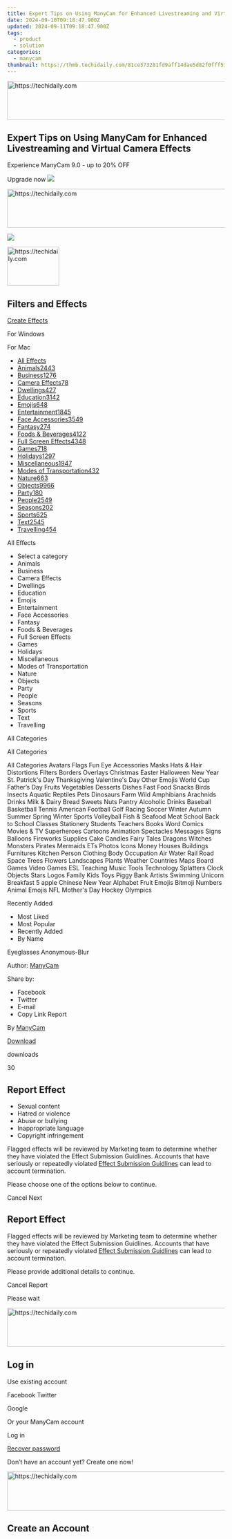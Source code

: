```yaml
---
title: Expert Tips on Using ManyCam for Enhanced Livestreaming and Virtual Camera Effects
date: 2024-09-10T09:18:47.900Z
updated: 2024-09-11T09:18:47.900Z
tags:
  - product
  - solution
categories:
  - manycam
thumbnail: https://thmb.techidaily.com/81ce373281fd9aff14dae5d82f0fff51572cdd8c291988609733f2ca1401739f.jpg
---
```






<!-- affiliate ads begin -->
<a href="https://review-au.sjv.io/c/5597632/2135315/14409" target="_top" id="2135315">
  <img src="//a.impactradius-go.com/display-ad/14409-2135315" border="0" alt="https://techidaily.com" width="728" height="90"/>
</a>
<img height="0" width="0" src="https://review-au.sjv.io/i/5597632/2135315/14409" style="position:absolute;visibility:hidden;" border="0" />
<!-- affiliate ads end -->




## Expert Tips on Using ManyCam for Enhanced Livestreaming and Virtual Camera Effects

Experience ManyCam 9.0 - up to 20% OFF 

 Upgrade now ![](https://download.manycam.com/images/promo/icon-close.svg) 





<!-- affiliate ads begin -->
<a href="https://appsumo.8odi.net/c/5597632/2137378/7443" target="_top" id="2137378">
  <img src="//a.impactradius-go.com/display-ad/7443-2137378" border="0" alt="https://techidaily.com" width="600" height="90"/>
</a>
<img height="0" width="0" src="https://appsumo.8odi.net/i/5597632/2137378/7443" style="position:absolute;visibility:hidden;" border="0" />
<!-- affiliate ads end -->




![](https://download.manycam.com/images/promo/icon-close.svg) 





<!-- affiliate ads begin -->
<a href="https://aligracehair.sjv.io/c/5597632/2115908/19272" target="_top" id="2115908">
  <img src="//a.impactradius-go.com/display-ad/19272-2115908" border="0" alt="https://techidaily.com" width="120" height="90"/>
</a>
<img height="0" width="0" src="https://aligracehair.sjv.io/i/5597632/2115908/19272" style="position:absolute;visibility:hidden;" border="0" />
<!-- affiliate ads end -->




## Filters and Effects

[Create Effects](https://tools.techidaily.com/manycam/products/) 

For Windows 

For Mac 

* [All Effects](https://tools.techidaily.com/manycam/products/)
* [Animals2443](https://tools.techidaily.com/manycam/products/)
* [Business1276](https://tools.techidaily.com/manycam/products/)
* [Camera Effects78](https://tools.techidaily.com/manycam/products/)
* [Dwellings427](https://tools.techidaily.com/manycam/products/)
* [Education3142](https://tools.techidaily.com/manycam/products/)
* [Emojis648](https://tools.techidaily.com/manycam/products/)
* [Entertainment1845](https://tools.techidaily.com/manycam/products/)
* [Face Accessories3549](https://tools.techidaily.com/manycam/products/)
* [Fantasy274](https://tools.techidaily.com/manycam/products/)
* [Foods & Beverages4122](https://tools.techidaily.com/manycam/products/)
* [Full Screen Effects4348](https://tools.techidaily.com/manycam/products/)
* [Games718](https://tools.techidaily.com/manycam/products/)
* [Holidays1297](https://tools.techidaily.com/manycam/products/)
* [Miscellaneous1947](https://tools.techidaily.com/manycam/products/)
* [Modes of Transportation432](https://tools.techidaily.com/manycam/products/)
* [Nature663](https://tools.techidaily.com/manycam/products/)
* [Objects9966](https://tools.techidaily.com/manycam/products/)
* [Party180](https://tools.techidaily.com/manycam/products/)
* [People2549](https://tools.techidaily.com/manycam/products/)
* [Seasons202](https://tools.techidaily.com/manycam/products/)
* [Sports625](https://tools.techidaily.com/manycam/products/)
* [Text2545](https://tools.techidaily.com/manycam/products/)
* [Travelling454](https://tools.techidaily.com/manycam/products/)

All Effects 
* Select a category
* Animals
* Business
* Camera Effects
* Dwellings
* Education
* Emojis
* Entertainment
* Face Accessories
* Fantasy
* Foods & Beverages
* Full Screen Effects
* Games
* Holidays
* Miscellaneous
* Modes of Transportation
* Nature
* Objects
* Party
* People
* Seasons
* Sports
* Text
* Travelling

All Categories 

All Categories

All Categories Avatars Flags Fun Eye Accessories Masks Hats & Hair Distortions Filters Borders Overlays Christmas Easter Halloween New Year St. Patrick's Day Thanksgiving Valentine's Day Other Emojis World Cup Father’s Day Fruits Vegetables Desserts Dishes Fast Food Snacks Birds Insects Aquatic Reptiles Pets Dinosaurs Farm Wild Amphibians Arachnids Drinks Milk & Dairy Bread Sweets Nuts Pantry Alcoholic Drinks Baseball Basketball Tennis American Football Golf Racing Soccer Winter Autumn Summer Spring Winter Sports Volleyball Fish & Seafood Meat School Back to School Classes Stationery Students Teachers Books Word Comics Movies & TV Superheroes Cartoons Animation Spectacles Messages Signs Balloons Fireworks Supplies Cake Candles Fairy Tales Dragons Witches Monsters Pirates Mermaids ETs Photos Icons Money Houses Buildings Furnitures Kitchen Person Clothing Body Occupation Air Water Rail Road Space Trees Flowers Landscapes Plants Weather Countries Maps Board Games Video Games ESL Teaching Music Tools Technology Splatters Clock Objects Stars Logos Family Kids Toys Piggy Bank Artists Swimming Unicorn Breakfast 5 apple Chinese New Year Alphabet Fruit Emojis Bitmoji Numbers Animal Emojis NFL Mother's Day Hockey Olympics 

Recently Added 
* Most Liked
* Most Popular
* Recently Added
* By Name

Eyeglasses Anonymous-Blur

Author: [ManyCam](https://tools.techidaily.com/manycam/products/) 

Share by: 
* Facebook
* Twitter
* E-mail
* Copy Link
Report 

By [ManyCam](https://tools.techidaily.com/manycam/products/)

[Download](https://tools.techidaily.com/manycam/products/) 

 downloads

30 

## Report Effect

* Sexual content
* Hatred or violence
* Abuse or bullying
* Inappropriate language
* Copyright infringement

 Flagged effects will be reviewed by Marketing team to determine whether they have violated the Effect Submission Guidlines. Accounts that have seriously or repeatedly violated [Effect Submission Guidlines](https://tools.techidaily.com/manycam/products/) can lead to account termination.

Please choose one of the options below to continue. 

Cancel Next 

## Report Effect

 Flagged effects will be reviewed by Marketing team to determine whether they have violated the Effect Submission Guidlines. Accounts that have seriously or repeatedly violated [Effect Submission Guidlines](https://tools.techidaily.com/manycam/products/) can lead to account termination.

Please provide additional details to continue. 

Cancel Report 

  
Please wait 





<!-- affiliate ads begin -->
<a href="https://aidotcom.pxf.io/c/5597632/2134502/19576" target="_top" id="2134502">
  <img src="//a.impactradius-go.com/display-ad/19576-2134502" border="0" alt="https://techidaily.com" width="672" height="90"/>
</a>
<img height="0" width="0" src="https://aidotcom.pxf.io/i/5597632/2134502/19576" style="position:absolute;visibility:hidden;" border="0" />
<!-- affiliate ads end -->




## Log in

Use existing account

Facebook Twitter 

Google

Or your ManyCam account

Log in 

[Recover password](https://tools.techidaily.com/manycam/products/) 

 Don’t have an account yet? Create one now! 





<!-- affiliate ads begin -->
<a href="https://ephamedtechinc.pxf.io/c/5597632/2130528/26400" target="_top" id="2130528">
  <img src="//a.impactradius-go.com/display-ad/26400-2130528" border="0" alt="https://techidaily.com" width="728" height="90"/>
</a>
<img height="0" width="0" src="https://ephamedtechinc.pxf.io/i/5597632/2130528/26400" style="position:absolute;visibility:hidden;" border="0" />
<!-- affiliate ads end -->




## Create an Account





<!-- affiliate ads begin -->
<span id="1793213">
					<video width="864" height="1296" style="cursor:pointer"
           poster="//a.impactradius-go.com/display-clicktoplayimage/1793213.png"
           onclick="if(!this.playClicked){this.play();this.setAttribute('controls',true);this.playClicked=true;}">
	   <source src="//a.impactradius-go.com/display-ad/19135-1793213">
	   <img src="//a.impactradius-go.com/display-clicktoplayimage/1793213.png" style="border: none; height: 100%; width: 100%; object-fit: contain">
	</video>
	<div style="width:540px;text-align:center"><a href="javascript:window.open(decodeURIComponent('https%3A%2F%2Ftinyland.pxf.io%2Fc%2F5597632%2F1793213%2F19135'), '_blank');void(0);">Click here</a></div>
</span>
<img height="0" width="0" src="https://imp.pxf.io/i/5597632/1793213/19135" style="position:absolute;visibility:hidden;" border="0" />
<!-- affiliate ads end -->




## It takes less than a minute. If you already have an account, please Log in.

First Name 

Last Name 

Email 

Password  
(Minimum 6 characters) 

Strength: 

Empty

Too Short

Bad

Good

Strong

Excellent

Please keep me updated with ManyCam news and promotions 

Create 

Choosing Create means that you agree to the ManyCam Terms of Service Agreement and Privacy Policy.

This beta is for users with paid subscriptions only.

<ins class="adsbygoogle"
     style="display:block"
     data-ad-format="autorelaxed"
     data-ad-client="ca-pub-7571918770474297"
     data-ad-slot="1223367746"></ins>



<ins class="adsbygoogle"
     style="display:block"
     data-ad-client="ca-pub-7571918770474297"
     data-ad-slot="8358498916"
     data-ad-format="auto"
     data-full-width-responsive="true"></ins>

<span class="atpl-alsoreadstyle">Also read:</span>
<div><ul>
<li><a href="https://screen-mirroring-recording.techidaily.com/updated-professional-screen-grabber-for-win11-for-2024/"><u>[Updated] Professional Screen Grabber for Win11 for 2024</u></a></li>
<li><a href="https://some-approaches.techidaily.com/updated-top-360-live-streaming-cameras-for-youtube-and-facebook/"><u>[Updated] Top 360 Live Streaming Cameras for YouTube and Facebook</u></a></li>
<li><a href="https://screen-recording.techidaily.com/updated-virtual-safari-androids-ultimate-animals-game-list/"><u>[Updated] Virtual Safari  Android's Ultimate Animals Game List</u></a></li>
<li><a href="https://fox-links.techidaily.com/2024-approved-what-is-a-drone-and-how-does-it-work/"><u>2024 Approved  What Is a Drone and How Does It Work</u></a></li>
<li><a href="https://discover-guides.techidaily.com/windowsmacandroidiphone/"><u>如何在不同操作系统下保持穩定影片流媒体 - Windows/Mac/Android/iPhone技術解決方法</u></a></li>
<li><a href="https://discover-guides.techidaily.com/1725285290356-ai/"><u>携帯電話での動画補間方法:AIによるリアルタイム解析と高速化</u></a></li>
<li><a href="https://discover-guides.techidaily.com/winxvideoai4k8k/"><u>以WinXVideoAI提高图片分辨率并回复为4K、8K或更高</u></a></li>
<li><a href="https://discover-guides.techidaily.com/acuerdo-de-licencia-para-usuarios-finales-con-software-digiart-y-windows-xdvd/"><u>Acuerdo De Licencia Para Usuarios Finales Con Software DigiArt Y Windows XDVD</u></a></li>
<li><a href="https://discover-guides.techidaily.com/avi/"><u>AVI形式でビデオを見られず、パソコンに対処方法・トラブルシューティングガイド!</u></a></li>
<li><a href="https://blog-min.techidaily.com/best-3-software-to-transfer-files-tofrom-your-samsung-galaxy-f14-5g-via-a-usb-cable-drfone-by-drfone-transfer-from-android-transfer-from-android/"><u>Best 3 Software to Transfer Files to/from Your Samsung Galaxy F14 5G via a USB Cable | Dr.fone</u></a></li>
<li><a href="https://unlock-android.techidaily.com/best-ways-on-how-to-unlockbypassswiperemove-honor-magic-5-lite-fingerprint-lock-by-drfone-android/"><u>Best Ways on How to Unlock/Bypass/Swipe/Remove Honor Magic 5 Lite Fingerprint Lock</u></a></li>
<li><a href="https://discover-guides.techidaily.com/comment-compresser-efficacement-un-fichier-mp4-pour-une-meilleure-performance-et-qualite-visuelle/"><u>Comment Compresser Efficacement Un Fichier MP4 Pour Une Meilleure Performance Et Qualité Visuelle</u></a></li>
<li><a href="https://discover-guides.techidaily.com/comment-transformer-facilement-le-codec-h264-en-h265-pour-diminuer-la-taille-de-votre-video-sans-compromettre-la-qualite/"><u>Comment Transformer Facilement Le Codec H.264 En H.265 Pour Diminuer La Taille De Votre Vidéo Sans Compromettre La Qualité ?</u></a></li>
<li><a href="https://phone-solutions.techidaily.com/complete-guide-for-recovering-contacts-files-on-oppo-reno-9a-by-fonelab-android-recover-contacts/"><u>Complete guide for recovering contacts files on Oppo Reno 9A.</u></a></li>
<li><a href="https://discover-guides.techidaily.com/complete-guide-troubleshoot-partial-videos-with-focusfreezer-top-rated-free-youtuber-mp4mp3-downloader/"><u>Complete Guide: Troubleshoot Partial Videos with FocusFreezer - Top Rated Free YouTuber MP4/MP3 Downloader</u></a></li>
<li><a href="https://discover-guides.techidaily.com/convertis-gratuitement-des-fichiers-video-mp4-vers-avi-avec-facilite-un-guide-facile-a-suivre/"><u>Convertis Gratuitement Des Fichiers Vidéo MP4 Vers AVI Avec Facilité, Un Guide Facile À Suivre</u></a></li>
<li><a href="https://discover-guides.techidaily.com/die-top-3-fuhrenden-videobearbeitungsprogramme-ohne-kosten-eine-umfassende-liste/"><u>Die Top-3 Führenden Videobearbeitungsprogramme Ohne Kosten : Eine Umfassende Liste</u></a></li>
<li><a href="https://discover-guides.techidaily.com/discover-the-best-free-video-conversion-tools-compatible-with-windows-11-and-mac-winxdvd-alternatives-available-now/"><u>Discover the Best Free Video Conversion Tools Compatible with Windows 11 & Mac – WinXDVD Alternatives Available Now!</u></a></li>
<li><a href="https://discover-guides.techidaily.com/effective-solutions-for-when-your-pc-cannot-read-or-detect-a-cddvd-drive/"><u>Effective Solutions for When Your PC Cannot Read or Detect a CD/DVD Drive</u></a></li>
<li><a href="https://discover-guides.techidaily.com/effortless-guide-winx-hd-video-converter-deluxe-complete-step-by-step-tutorial/"><u>Effortless Guide: WinX HD Video Converter Deluxe - Complete Step-by-Step Tutorial</u></a></li>
<li><a href="https://discover-guides.techidaily.com/el-mejor-software-de-grabacion-de-dvd-gratuito-para-windows-10-convertir-mp4-mkv-y-mov-a-formato-dvd-en-2020/"><u>El Mejor Software De Grabación De DVD Gratuito Para Windows 10: Convertir MP4, MKV Y MOV a Formato DVD en 2020</u></a></li>
<li><a href="https://discover-guides.techidaily.com/enhance-your-gaming-experience-with-ai-powered-frame-interpolation-increased-fps-and-seamless-motion/"><u>Enhance Your Gaming Experience with AI-Powered Frame Interpolation: Increased FPS and Seamless Motion</u></a></li>
<li><a href="https://discover-guides.techidaily.com/expert-picks-the-leading-dvd-video-separator-tools-for-hassle-free-video-retrieval/"><u>Expert Picks: The Leading DVD Video Separator Tools for Hassle-Free Video Retrieval</u></a></li>
<li><a href="https://discover-guides.techidaily.com/free-conversion-techniques-transforming-webm-files-into-mp3-audio-on-any-device/"><u>Free Conversion Techniques: Transforming WEBM Files Into MP3 Audio on Any Device</u></a></li>
<li><a href="https://discover-guides.techidaily.com/gpu-powered-video-and-audio-conversion-with-winxvideo-ai-instant-speeds/"><u>GPU-Powered Video and Audio Conversion with Winxvideo AI - Instant Speeds</u></a></li>
<li><a href="https://discover-guides.techidaily.com/how-to-resolve-lag-and-stutter-problems-while-watching-mkv-videos-across-different-applications/"><u>How To Resolve Lag & Stutter Problems While Watching MKV Videos Across Different Applications</u></a></li>
<li><a href="https://discover-guides.techidaily.com/how-to-transform-avi-into-mp3-for-free-achieve-crystal-clear-sound-without-spending-a-penny/"><u>How to Transform AVI Into MP3 for FREE – Achieve Crystal Clear Sound Without Spending a Penny</u></a></li>
<li><a href="https://twitter-clips.techidaily.com/in-2024-making-your-twitter-videos-dance-convert-them-into-expressive-animated-gifs/"><u>In 2024, Making Your Twitter Videos Dance  Convert Them Into Expressive Animated GIFs</u></a></li>
<li><a href="https://instagram-video-recordings.techidaily.com/in-2024-photographicperfection-how-to-fine-tune-insta-images-and-videos/"><u>In 2024, PhotographicPerfection  How to Fine-Tune Insta Images & Videos</u></a></li>
<li><a href="https://bypass-frp.techidaily.com/in-2024-top-5-vivo-x100-pro-bypass-frp-tools-for-pc-that-actually-work-by-drfone-android/"><u>In 2024, Top 5 Vivo X100 Pro Bypass FRP Tools for PC That Actually Work</u></a></li>
<li><a href="https://some-knowledge.techidaily.com/initiate-integrate-and-interact-the-basics-of-zoom-for-android-for-2024/"><u>Initiate, Integrate, and Interact  The Basics of Zoom for Android for 2024</u></a></li>
<li><a href="https://discover-guides.techidaily.com/optimizing-handbrake-configuration-for-android-tablets-a-step-by-step-guide/"><u>Optimizing HandBrake Configuration for Android Tablets: A Step-by-Step Guide</u></a></li>
<li><a href="https://discover-guides.techidaily.com/partnershipentire-con-winxdvd-unisciti-ad-aumentare-i-tuoi-profitti/"><u>PartnershiPentire Con WinXDVD: Unisciti Ad Aumentare I Tuoi Profitti</u></a></li>
<li><a href="https://technical-tips.techidaily.com/pros-and-cons-of-switching-to-ios-ebracketed-by-the-latest-update/"><u>Pros & Cons of Switching to iOS Ebracketed by the Latest Update</u></a></li>
<li><a href="https://discover-guides.techidaily.com/regione-free-dvd-conversion-tricks-liberate-il-tuo-dvd-dal-vincolo-di-zona/"><u>Regione-Free DVD Conversion Tricks: Liberate Il Tuo DVD Dal Vincolo Di Zona</u></a></li>
<li><a href="https://discover-guides.techidaily.com/solutions-detaillees-pour-le-difficulte-daffichage-du-codec-hevc-sous-systemes-windows-anterieurs/"><u>Solutions Détaillées Pour Le Difficulté D'Affichage Du Codec HEVC Sous Systèmes Windows Antérieurs</u></a></li>
<li><a href="https://discover-guides.techidaily.com/step-by-step-guide-watching-your-dvd-collection-on-windows-and-macos-computers/"><u>Step-by-Step Guide: Watching Your DVD Collection on Windows & macOS Computers</u></a></li>
<li><a href="https://win-solutions.techidaily.com/1722993878057-stop-game-crashes-solve-your-battlefront-ii-pc-issues-today/"><u>Stop Game Crashes – Solve Your Battlefront II PC Issues Today!</u></a></li>
<li><a href="https://discover-guides.techidaily.com/superare-le-restrizioni-di-sicurezza-sui-film-disney-in-dvd/"><u>Superare Le Restrizioni Di Sicurezza Sui Film Disney in DVD</u></a></li>
<li><a href="https://discover-guides.techidaily.com/tecnicas-faciles-de-rotacion-en-videos-mp4-a-angulos-rectos-sin-reducir-la-calidad-visual-guia-detallada-para-90-180-y-270-grados/"><u>Técnicas Fáciles De Rotación en Videos MP4 a Ángulos Rectos Sin Reducir La Calidad Visual - Guía Detallada Para 90, 180 Y 270 Grados</u></a></li>
<li><a href="https://discover-guides.techidaily.com/transformar-y-guardar-tu-video-mp4-como-dvd-con-solo-unos-faciles-pasos-en-windows-11/"><u>Transformar Y Guardar Tu Video MP4 Como DVD Con Solo Unos Fáciles Pasos en Windows 11</u></a></li>
<li><a href="https://discover-guides.techidaily.com/ultimate-winxdvd-user-manual-comprehensive-installation-and-troubleshooting-tips/"><u>Ultimate WinXDVD User Manual: Comprehensive Installation & Troubleshooting Tips</u></a></li>
<li><a href="https://discover-guides.techidaily.com/windows-winx-video-converter/"><u>Windowsマシン向けの最適なビデオコンバーター - WinX Video Converter詳細ガイド</u></a></li>
<li><a href="https://discover-guides.techidaily.com/winx-dvd-ripper-platinum-lightning-fast-dvd-conversion-at-32x-speed-on-windows-11-digitalize-any-dvd-content/"><u>WinX DVD Ripper Platinum: Lightning-Fast DVD Conversion at 32X Speed on Windows 11 - Digitalize Any DVD Content</u></a></li>
<li><a href="https://discover-guides.techidaily.com/1725289306573-winx-dvd-ripper-video-converter/"><u>실시간 WinX DVD Ripper 및 Video Converter 제공 - 온라인 판매에서 가장 우아한 웹사이트</u></a></li>
</ul></div>
